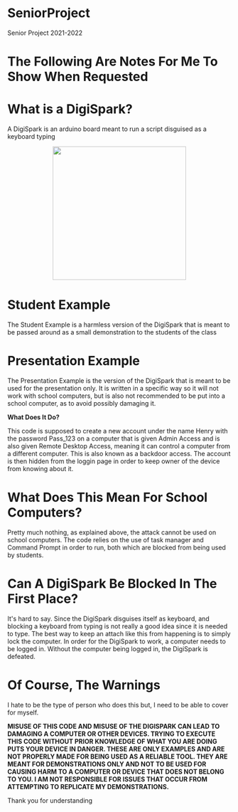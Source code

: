 # SeniorProject

Senior Project 2021-2022

# The Following Are Notes For Me To Show When Requested

# What is a DigiSpark?

A DigiSpark is an arduino board meant to run a script disguised as a keyboard typing
<p align="center">
<img src="https://electropeak.com/pub/media/catalog/product/cache/fa232c603e0403143aafcf902b42df2f/_/a/_a_r_ard-01-017-1.jpg" width="300" height="300">
</p>

# Student Example

The Student Example is a harmless version of the DigiSpark that is meant to be passed around as a small demonstration to the students of the class

# Presentation Example

The Presentation Example is the version of the DigiSpark that is meant to be used for the presentation only. It is written in a specific way so it will not work with school computers, but is also not recommended to be put into a school computer, as to avoid possibly damaging it.

<b> What Does It Do? </b>

This code is supposed to create a new account under the name Henry with the password Pass_123 on a computer that is given Admin Access and is also given Remote Desktop Access, meaning it can control a computer from a different computer. This is also known as a backdoor access. The account is then hidden from the loggin page in order to keep owner of the device from knowing about it.

# What Does This Mean For School Computers?

Pretty much nothing, as explained above, the attack cannot be used on school computers. The code relies on the use of task manager and Command Prompt in order to run, both which are blocked from being used by students.

# Can A DigiSpark Be Blocked In The First Place?

It's hard to say. Since the DigiSpark disguises itself as keyboard, and blocking a keyboard from typing is not really a good idea since it is needed to type. The best way to keep an attach like this from happening is to simply lock the computer. In order for the DigiSpark to work, a computer needs to be logged in. Without the computer being logged in, the DigiSpark is defeated.

# Of Course, The Warnings

I hate to be the type of person who does this but, I need to be able to cover for myself.

<b>
  MISUSE OF THIS CODE AND MISUSE OF THE DIGISPARK CAN LEAD TO DAMAGING A COMPUTER OR OTHER DEVICES. TRYING TO EXECUTE THIS CODE WITHOUT PRIOR KNOWLEDGE OF WHAT YOU ARE DOING PUTS YOUR DEVICE IN DANGER. THESE ARE ONLY EXAMPLES AND ARE NOT PROPERLY MADE FOR BEING USED AS A RELIABLE TOOL. THEY ARE MEANT FOR DEMONSTRATIONS ONLY AND NOT TO BE USED FOR CAUSING HARM TO A COMPUTER OR DEVICE THAT DOES NOT BELONG TO YOU. I AM NOT RESPONSIBLE FOR ISSUES THAT OCCUR FROM ATTEMPTING TO REPLICATE MY DEMONSTRATIONS.
</b>

Thank you for understanding
  
  
